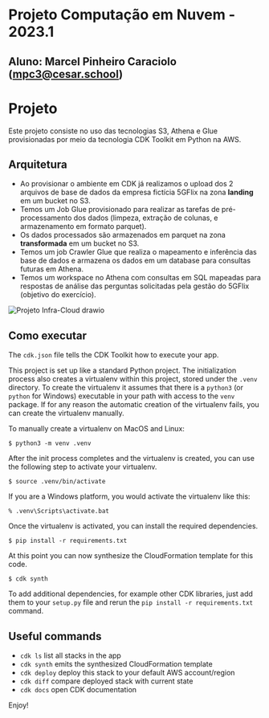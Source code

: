
# Projeto Computação em Nuvem - 2023.1 
## Aluno: Marcel Pinheiro Caraciolo (mpc3@cesar.school)


# Projeto
Este projeto consiste no uso das tecnologias S3, Athena e Glue provisionadas por meio da tecnologia CDK Toolkit em Python na AWS.

## Arquitetura

- Ao provisionar o ambiente em CDK já realizamos o upload dos 2 arquivos de base de dados da empresa fictícia 5GFlix na zona **landing** em um bucket no S3.
- Temos um Job Glue provisionado para realizar as tarefas de pré-processamento dos dados (limpeza, extração de colunas, e armazenamento em formato parquet).
- Os dados processados são armazenados em parquet na zona **transformada** em um bucket no S3.
- Temos um job Crawler Glue que realiza o mapeamento e inferência das base de dados e armazena os dados em um database para consultas futuras em Athena.
- Temos um workspace no Athena com consultas em SQL mapeadas para respostas de análise das perguntas solicitadas pela gestão do 5GFlix (objetivo do exercício).


![Projeto Infra-Cloud drawio](https://github.com/marcelcaraciolo/cesar-dados-cloud/assets/275084/95b855a3-24d0-4cac-8927-b3218629f918)



## Como executar

The `cdk.json` file tells the CDK Toolkit how to execute your app.

This project is set up like a standard Python project.  The initialization
process also creates a virtualenv within this project, stored under the `.venv`
directory.  To create the virtualenv it assumes that there is a `python3`
(or `python` for Windows) executable in your path with access to the `venv`
package. If for any reason the automatic creation of the virtualenv fails,
you can create the virtualenv manually.

To manually create a virtualenv on MacOS and Linux:

```
$ python3 -m venv .venv
```

After the init process completes and the virtualenv is created, you can use the following
step to activate your virtualenv.

```
$ source .venv/bin/activate
```

If you are a Windows platform, you would activate the virtualenv like this:

```
% .venv\Scripts\activate.bat
```

Once the virtualenv is activated, you can install the required dependencies.

```
$ pip install -r requirements.txt
```

At this point you can now synthesize the CloudFormation template for this code.

```
$ cdk synth
```

To add additional dependencies, for example other CDK libraries, just add
them to your `setup.py` file and rerun the `pip install -r requirements.txt`
command.

## Useful commands

 * `cdk ls`          list all stacks in the app
 * `cdk synth`       emits the synthesized CloudFormation template
 * `cdk deploy`      deploy this stack to your default AWS account/region
 * `cdk diff`        compare deployed stack with current state
 * `cdk docs`        open CDK documentation

Enjoy!
